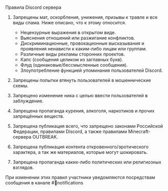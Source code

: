 Правила Discord сервера

1. Запрещены мат, оскорбления, унижения, призывы к травле и все виды спама. Ниже описано, что к этому относится.
    - Нецензурные выражения в открытом виде.
    - Выяснения отношений или разжигание конфликтов.
    - Дискриминационные, провокационные высказывания и проявления ненависти к каким-либо лицам или группам.
    - Различные виды рекламы сторонних проектов.
    - Капс (сообщения целиком из заглавных букв).
    -  Флуд (одинаковые/бессмысленные сообщения).
    - Злоупотребление функцией упоминания пользователей Discord.

2. Запрещены попытки втянуть пользователей в мошеннические схемы.

3. Запрещено изменение ника с целью ввести пользователей в заблуждение.

4. Запрещена пропаганда курения, алкоголя, наркотиков и прочих запрещённых веществ.

5. Запрещена публикация всего, что запрещено законами Российской Федерации, правилами Discord, а также правилами Minecraft-сервера OUTBREAK.

6. Запрещена публикация контента откровенного/эротического характера, а так же материалов, которые могут шокировать.

7. Запрещена пропаганда каких-либо политических или религиозных взглядов.

При изменении этих правил участники уведомляются посредствам сообщения в канале #📢notifications
